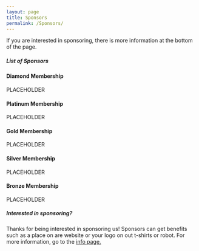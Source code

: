 ```yaml
---
layout: page
title: Sponsors
permalink: /Sponsors/
---
```

If you are interested in sponsoring, there is more information at the bottom of the page.
##### List of Sponsors
#### Diamond Membership
PLACEHOLDER
#### ​Platinum Membership
PLACEHOLDER
#### Gold Membership
PLACEHOLDER
#### Silver Membership
PLACEHOLDER
#### Bronze Membership
PLACEHOLDER

##### Interested in sponsoring?
Thanks for being interested in sponsoring us! Sponsors can get benefits such as a place on are website or your logo on out t-shirts or robot. For more information, go to the [info page.]({{site.baseurl}}/sinfo/)
